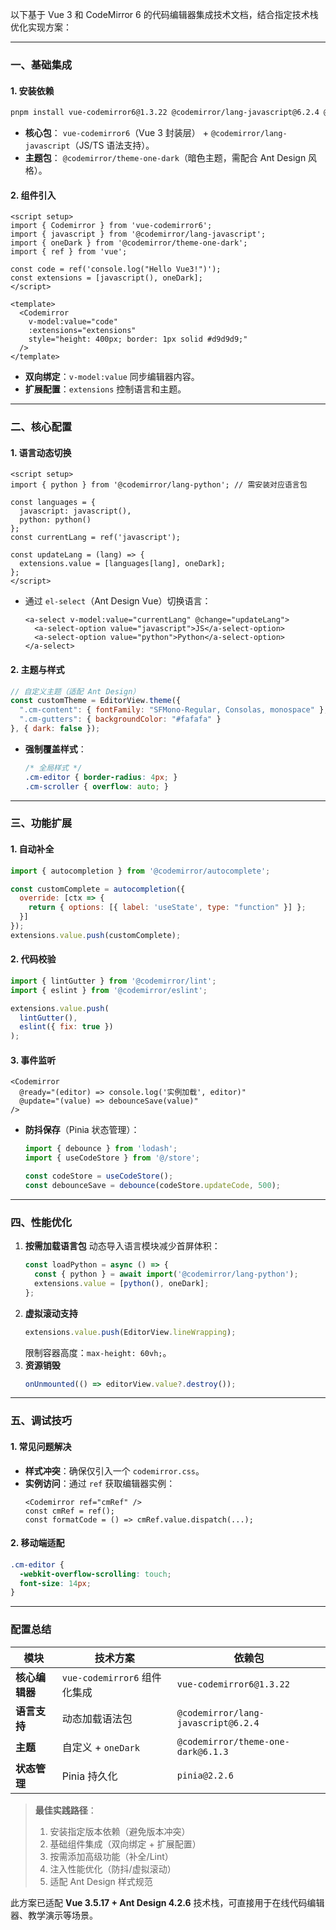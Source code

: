 以下基于 Vue 3 和 CodeMirror 6 的代码编辑器集成技术文档，结合指定技术栈优化实现方案：

---

### **一、基础集成**
#### 1. **安装依赖**
```bash
pnpm install vue-codemirror6@1.3.22 @codemirror/lang-javascript@6.2.4 @codemirror/theme-one-dark@6.1.3
```
- **核心包**：
  `vue-codemirror6`（Vue 3 封装层） + `@codemirror/lang-javascript`（JS/TS 语法支持）。
- **主题包**：
  `@codemirror/theme-one-dark`（暗色主题，需配合 Ant Design 风格）。

#### 2. **组件引入**
```vue
<script setup>
import { Codemirror } from 'vue-codemirror6';
import { javascript } from '@codemirror/lang-javascript';
import { oneDark } from '@codemirror/theme-one-dark';
import { ref } from 'vue';

const code = ref('console.log("Hello Vue3!")');
const extensions = [javascript(), oneDark];
</script>

<template>
  <Codemirror
    v-model:value="code"
    :extensions="extensions"
    style="height: 400px; border: 1px solid #d9d9d9;"
  />
</template>
```
- **双向绑定**：`v-model:value` 同步编辑器内容。
- **扩展配置**：`extensions` 控制语言和主题。

---

### **二、核心配置**
#### 1. **语言动态切换**
```vue
<script setup>
import { python } from '@codemirror/lang-python'; // 需安装对应语言包

const languages = {
  javascript: javascript(),
  python: python()
};
const currentLang = ref('javascript');

const updateLang = (lang) => {
  extensions.value = [languages[lang], oneDark];
};
</script>
```
- 通过 `el-select`（Ant Design Vue）切换语言：
  ```vue
  <a-select v-model:value="currentLang" @change="updateLang">
    <a-select-option value="javascript">JS</a-select-option>
    <a-select-option value="python">Python</a-select-option>
  </a-select>
  ```

#### 2. **主题与样式**
```javascript
// 自定义主题（适配 Ant Design）
const customTheme = EditorView.theme({
  ".cm-content": { fontFamily: "SFMono-Regular, Consolas, monospace" },
  ".cm-gutters": { backgroundColor: "#fafafa" }
}, { dark: false });
```
- **强制覆盖样式**：
  ```css
  /* 全局样式 */
  .cm-editor { border-radius: 4px; }
  .cm-scroller { overflow: auto; }
  ```

---

### **三、功能扩展**
#### 1. **自动补全**
```javascript
import { autocompletion } from '@codemirror/autocomplete';

const customComplete = autocompletion({
  override: [ctx => {
    return { options: [{ label: 'useState', type: "function" }] };
  }]
});
extensions.value.push(customComplete);
```

#### 2. **代码校验**
```javascript
import { lintGutter } from '@codemirror/lint';
import { eslint } from '@codemirror/eslint';

extensions.value.push(
  lintGutter(),
  eslint({ fix: true })
);
```

#### 3. **事件监听**
```vue
<Codemirror
  @ready="(editor) => console.log('实例加载', editor)"
  @update="(value) => debounceSave(value)"
/>
```
- **防抖保存**（Pinia 状态管理）：
  ```javascript
  import { debounce } from 'lodash';
  import { useCodeStore } from '@/store';

  const codeStore = useCodeStore();
  const debounceSave = debounce(codeStore.updateCode, 500);
  ```

---

### **四、性能优化**
1. **按需加载语言包**
   动态导入语言模块减少首屏体积：
   ```javascript
   const loadPython = async () => {
     const { python } = await import('@codemirror/lang-python');
     extensions.value = [python(), oneDark];
   };
   ```
2. **虚拟滚动支持**
   ```javascript
   extensions.value.push(EditorView.lineWrapping);
   ```
   限制容器高度：`max-height: 60vh;`。
3. **资源销毁**
   ```javascript
   onUnmounted(() => editorView.value?.destroy());
   ```

---

### **五、调试技巧**
#### 1. **常见问题解决**
- **样式冲突**：确保仅引入一个 `codemirror.css`。
- **实例访问**：通过 `ref` 获取编辑器实例：
  ```vue
  <Codemirror ref="cmRef" />
  const cmRef = ref();
  const formatCode = () => cmRef.value.dispatch(...);
  ```

#### 2. **移动端适配**
```css
.cm-editor {
  -webkit-overflow-scrolling: touch;
  font-size: 14px;
}
```

---

### **配置总结**
| **模块**       | **技术方案**                     | **依赖包**                          |
|----------------|----------------------------------|-------------------------------------|
| **核心编辑器** | `vue-codemirror6` 组件化集成     | `vue-codemirror6@1.3.22`            |
| **语言支持**   | 动态加载语法包                  | `@codemirror/lang-javascript@6.2.4` |
| **主题**       | 自定义 + `oneDark`              | `@codemirror/theme-one-dark@6.1.3`  |
| **状态管理**   | Pinia 持久化                    | `pinia@2.2.6`                       |

> **最佳实践路径**：
> 1. 安装指定版本依赖（避免版本冲突）
> 2. 基础组件集成（双向绑定 + 扩展配置）
> 3. 按需添加高级功能（补全/Lint）
> 4. 注入性能优化（防抖/虚拟滚动）
> 5. 适配 Ant Design 样式规范

此方案已适配 **Vue 3.5.17 + Ant Design 4.2.6** 技术栈，可直接用于在线代码编辑器、教学演示等场景。